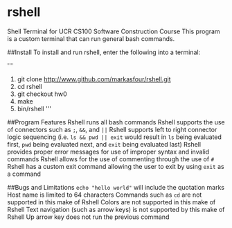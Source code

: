 # rshell

Shell Terminal for UCR CS100 Software Construction Course
This program is a custom terminal that can run general bash commands.

##Install
To install and run rshell, enter the following into a terminal: 

'''
1. git clone http://www.github.com/markasfour/rshell.git
2. cd rshell
3. git checkout hw0
4. make
5. bin/rshell
'''

##Program Features
Rshell runs all bash commands
Rshell supports the use of connectors such as ```;```, ```&&```, and ```||```
Rshell supports left to right connector logic sequencing (i.e. ```ls && pwd || exit``` would result in ```ls``` being evaluated first, ```pwd``` being evaluated next, and ```exit``` being evaluated last) 
Rshell provides proper error messages for use of improper syntax and invalid commands
Rshell allows for the use of commenting through the use of ```#```
Rshell has a custom exit command allowing the user to exit by using ```exit``` as a command


##Bugs and Limitations
```echo "hello world"``` will include the quotation marks
Host name is limited to 64 characters
Commands such as ```cd``` are not supported in this make of Rshell
Colors are not supported in this make of Rshell
Text navigation (such as arrow keys) is not supported by this make of Rshell
Up arrow key does not run the previous command

